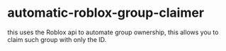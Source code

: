 # automatic-roblox-group-claimer
this uses the Roblox api to automate group ownership, this allows you to claim such group with only the ID.
